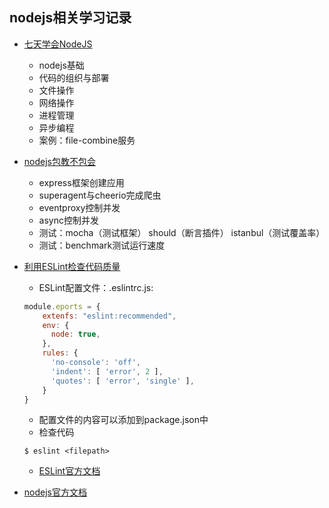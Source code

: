 ## nodejs相关学习记录


- [七天学会NodeJS](http://nqdeng.github.io/7-days-nodejs/)
    + nodejs基础
    + 代码的组织与部署
    + 文件操作
    + 网络操作
    + 进程管理
    + 异步编程
    + 案例：file-combine服务
    
- [nodejs包教不包会](https://github.com/alsotang/node-lessons)
    + express框架创建应用
    + superagent与cheerio完成爬虫
    + eventproxy控制并发
    + async控制并发
    + 测试：mocha（测试框架） should（断言插件） istanbul（测试覆盖率）
    + 测试：benchmark测试运行速度

- [利用ESLint检查代码质量](http://cnodejs.org/topic/57c68052b4a3bca66bbddbdd)
    + ESLint配置文件：.eslintrc.js:
    ```javascript
    module.eports = {
        extenfs: "eslint:recommended",
        env: {
          node: true,
        },
        rules: {
          'no-console': 'off',
          'indent': [ 'error', 2 ],
          'quotes': [ 'error', 'single' ],
        }
    }
    ```
    + 配置文件的内容可以添加到package.json中
    + 检查代码
    ```
    $ eslint <filepath>
    ```
    + [ESLint官方文档](http://eslint.cn/docs/rules/)
- [nodejs官方文档](http://nodejs.cn/)


